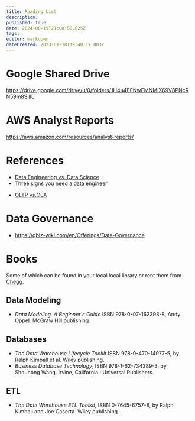 ```yaml
---
title: Reading List
description: 
published: true
date: 2024-08-19T21:08:50.825Z
tags: 
editor: markdown
dateCreated: 2023-01-18T19:40:17.803Z
---
```


# Google Shared Drive
https://drive.google.com/drive/u/0/folders/1H4u4EFNwFMNMIX69V8PNcRN59m8SilIL

# AWS Analyst Reports
https://aws.amazon.com/resources/analyst-reports/

# References
- [Data Engineering vs. Data Science](https://www.snowflake.com/trending/data-science-vs-data-engineering)
- [Three signs you need a data engineer](https://www.immuta.com/articles/3-signs-you-need-a-data-engineer/)
* [OLTP vs.OLA](https://www.spiceworks.com/tech/artificial-intelligence/articles/olap-vs-oltp/)

# Data Governance 
 - https://qbiz-wiki.com/en/Offerings/Data-Governance
 
# Books
Some of which can be found in your local local library or rent them from [Chegg](https://www.chegg.com/).

## Data Modeling
* *Data Modeling, A Beginner's Guide*  ISBN 978-0-07-162398-8, Andy Oppel.  McGraw Hill publishing.

## Databases
* *The Data Warehouse Lifecycle Tookit* ISBN 978-0-470-14977-5, by Ralph Kimball et al.  Wiley publishing.
* *Business Database Technology*, ISBN 978-1-62-734389-3, by Shouhong Wang.  Irvine, California : Universal Publishers.

## ETL
* *The Date Warehouse ETL Toolkit*, ISBN 0-7645-6757-8, by Ralph Kimball and Joe Caserta.  Wiley publishing.